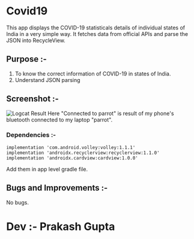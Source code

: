 # Covid19
This app displays the COVID-19 statisticals details of individual states of India in a very simple way. It fetches data from official APIs and parse the JSON into RecycleView.

## Purpose :- 

1. To know the correct information of COVID-19 in states of India.
2. Understand JSON parsing

## Screenshot :-
![Logcat Result](app/src/main/res/drawable/LogcatResult.png)
Here "Connected to parrot" is result of my phone's bluetooth connected to my laptop "parrot".

### Dependencies :-
```
implementation 'com.android.volley:volley:1.1.1'
implementation 'androidx.recyclerview:recyclerview:1.1.0'
implementation 'androidx.cardview:cardview:1.0.0'
```
Add them in app level gradle file.

## Bugs and Improvements :-
No bugs.

# Dev :- Prakash Gupta

